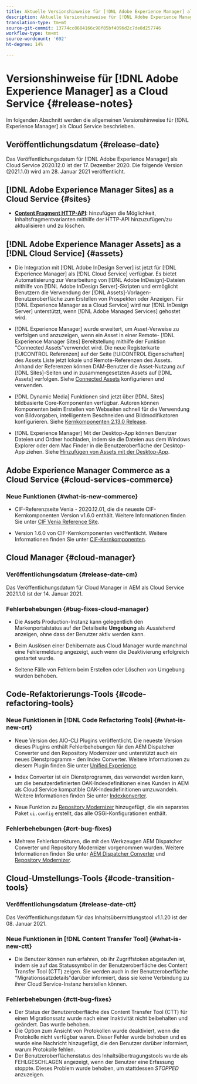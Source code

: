 ```yaml
---
title: Aktuelle Versionshinweise für [!DNL Adobe Experience Manager] als Cloud Service.
description: Aktuelle Versionshinweise für [!DNL Adobe Experience Manager] als Cloud Service.
translation-type: tm+mt
source-git-commit: 13774cc8684166c98f85bf4096d2c7de8d257746
workflow-type: tm+mt
source-wordcount: '692'
ht-degree: 14%

---
```



# Versionshinweise für [!DNL Adobe Experience Manager] as a Cloud Service {#release-notes}

Im folgenden Abschnitt werden die allgemeinen Versionshinweise für [!DNL Experience Manager] als Cloud Service beschrieben.

## Veröffentlichungsdatum {#release-date}

Das Veröffentlichungsdatum für [!DNL Adobe Experience Manager] als Cloud Service 2020.12.0 ist der 17. Dezember 2020.
Die folgende Version (2021.1.0) wird am 28. Januar 2021 veröffentlicht.

## [!DNL Adobe Experience Manager Sites] as a Cloud Service {#sites}

* **[Content Fragment HTTP-API](/help/assets/content-fragments/assets-api-content-fragments.md)**: hinzufügen die Möglichkeit, Inhaltsfragmentvarianten mithilfe der HTTP-API hinzuzufügen/zu aktualisieren und zu löschen.

## [!DNL Adobe Experience Manager Assets] as a [!DNL Cloud Service] {#assets}

* Die Integration mit [!DNL Adobe InDesign Server] ist jetzt für [!DNL Experience Manager] als [!DNL Cloud Service] verfügbar. Es bietet Automatisierung zur Verarbeitung von [!DNL Adobe InDesign]-Dateien mithilfe von [!DNL Adobe InDesign Server]-Skripten und ermöglicht Benutzern die Verwendung der [!DNL Assets]-Vorlagen-Benutzeroberfläche zum Erstellen von Prospekten oder Anzeigen. Für [!DNL Experience Manager as a Cloud Service] wird nur [!DNL InDesign Server] unterstützt, wenn [!DNL Adobe Managed Services] gehostet wird. <!-- TBD: Add link to article. -->

* [!DNL Experience Manager] wurde erweitert, um Asset-Verweise zu verfolgen und anzuzeigen, wenn ein Asset in einer Remote- [!DNL Experience Manager Sites] Bereitstellung mithilfe der Funktion &quot;Connected Assets&quot;verwendet wird. Die neue Registerkarte [!UICONTROL Referenzen] auf der Seite [!UICONTROL Eigenschaften] des Assets Liste jetzt lokale und Remote-Referenzen des Assets. Anhand der Referenzen können DAM-Benutzer die Asset-Nutzung auf [!DNL Sites]-Seiten und in zusammengesetzten Assets auf [!DNL Assets] verfolgen. Siehe [Connected Assets](/help/assets/use-assets-across-connected-assets-instances.md) konfigurieren und verwenden.

* [!DNL Dynamic Media] Funktionen sind jetzt über  [!DNL Sites] bildbasierte Core-Komponenten verfügbar. Autoren können Komponenten beim Erstellen von Webseiten schnell für die Verwendung von Bildvorgaben, intelligentem Beschneiden und Bildmodifikatoren konfigurieren. Siehe [Kernkomponenten 2.13.0 Release](https://github.com/adobe/aem-core-wcm-components/releases/tag/core.wcm.components.reactor-2.13.0).

* [!DNL Experience Manager] Mit der Desktop-App können Benutzer Dateien und Ordner hochladen, indem sie die Dateien aus dem Windows Explorer oder dem Mac Finder in die Benutzeroberfläche der Desktop-App ziehen. Siehe [Hinzufügen von Assets mit der Desktop-App](https://experienceleague.adobe.com/docs/experience-manager-desktop-app/using/using.html#upload-and-add-new-assets-to-aem).

## Adobe Experience Manager Commerce as a Cloud Service {#cloud-services-commerce}

### Neue Funktionen {#what-is-new-commerce}

* CIF-Referenzseite Venia - 2020.12.01, die die neueste CIF-Kernkomponenten Version v1.6.0 enthält. Weitere Informationen finden Sie unter [CIF Venia Reference Site](https://github.com/adobe/aem-cif-guides-venia/releases/tag/venia-2020.12.01).

* Version 1.6.0 von CIF-Kernkomponenten veröffentlicht. Weitere Informationen finden Sie unter [CIF-Kernkomponenten](https://github.com/adobe/aem-core-cif-components/releases/tag/core-cif-components-reactor-1.6.0).

## Cloud Manager {#cloud-manager}

### Veröffentlichungsdatum {#release-date-cm}

Das Veröffentlichungsdatum für Cloud Manager in AEM als Cloud Service 2021.1.0 ist der 14. Januar 2021.

### Fehlerbehebungen {#bug-fixes-cloud-manager}

* Die Assets Production-Instanz kann gelegentlich den Markenportalstatus auf der Detailseite **Umgebung** als *Ausstehend* anzeigen, ohne dass der Benutzer aktiv werden kann.

* Beim Auslösen einer Dehibernate aus Cloud Manager wurde manchmal eine Fehlermeldung angezeigt, auch wenn die Deaktivierung erfolgreich gestartet wurde.

* Seltene Fälle von Fehlern beim Erstellen oder Löschen von Umgebung wurden behoben.

## Code-Refaktorierungs-Tools {#code-refactoring-tools}

### Neue Funktionen in [!DNL Code Refactoring Tools] {#what-is-new-crt}

* Neue Version des AIO-CLI Plugins veröffentlicht. Die neueste Version dieses Plugins enthält Fehlerbehebungen für den AEM Dispatcher Converter und den Repository Modernizer und unterstützt auch ein neues Dienstprogramm - den Index Converter. Weitere Informationen zu diesem Plugin finden Sie unter [Unified Experience](https://experienceleague.adobe.com/docs/experience-manager-cloud-service/moving/refactoring-tools/unified-experience.html?lang=en#benefits).

* Index Converter ist ein Dienstprogramm, das verwendet werden kann, um die benutzerdefinierten OAK-Indexdefinitionen eines Kunden in AEM als Cloud Service kompatible OAK-Indexdefinitionen umzuwandeln. Weitere Informationen finden Sie unter [Indexkonverter](https://github.com/adobe/aem-cloud-service-source-migration/tree/master/packages/index-converter).

* Neue Funktion zu [Repository Modernizer](https://github.com/adobe/aem-cloud-service-source-migration/tree/master/packages/repository-modernizer) hinzugefügt, die ein separates Paket `ui.config` erstellt, das alle OSGi-Konfigurationen enthält.

### Fehlerbehebungen {#crt-bug-fixes}

* Mehrere Fehlerkorrekturen, die mit den Werkzeugen AEM Dispatcher Converter und Repository Modernizer vorgenommen wurden. Weitere Informationen finden Sie unter [AEM Dispatcher Converter](https://github.com/adobe/aem-cloud-service-source-migration/tree/master/packages/dispatcher-converter) und [Repository Modernizer](https://github.com/adobe/aem-cloud-service-source-migration/tree/master/packages/repository-modernizer).

## Cloud-Umstellungs-Tools {#code-transition-tools}

### Veröffentlichungsdatum {#release-date-ctt}

Das Veröffentlichungsdatum für das Inhaltsübermittlungstool v1.1.20 ist der 08. Januar 2021.

### Neue Funktionen in [!DNL Content Transfer Tool] {#what-is-new-ctt}

* Die Benutzer können nun erfahren, ob ihr Zugriffstoken abgelaufen ist, indem sie auf das Statussymbol in der Benutzeroberfläche des Content Transfer Tool (CTT) zeigen. Sie werden auch in der Benutzeroberfläche &quot;Migrationssatzdetails&quot;darüber informiert, dass sie keine Verbindung zu ihrer Cloud Service-Instanz herstellen können.

### Fehlerbehebungen {#ctt-bug-fixes}

* Der Status der Benutzeroberfläche des Content Transfer Tool (CTT) für einen Migrationssatz wurde nach einer Inaktivität nicht beibehalten und geändert. Das wurde behoben.
* Die Option zum Ansicht von Protokollen wurde deaktiviert, wenn die Protokolle nicht verfügbar waren. Dieser Fehler wurde behoben und es wurde eine Nachricht hinzugefügt, die den Benutzer darüber informiert, warum Protokolle fehlen.
* Der Benutzeroberflächenstatus des Inhaltsübertragungstools wurde als FEHLGESCHLAGEN angezeigt, wenn der Benutzer eine Erfassung stoppte. Dieses Problem wurde behoben, um stattdessen *STOPPED* anzuzeigen.
